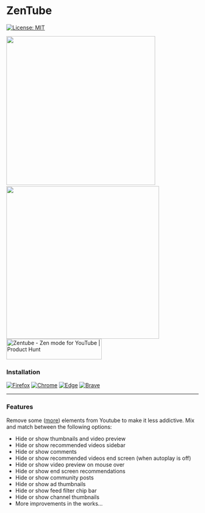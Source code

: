 # ZenTube

[![License: MIT](https://img.shields.io/badge/License-MIT-yellow.svg)](https://opensource.org/licenses/MIT)


<div style="{display:flex; justify-content:space-between}">
<img src="https://github.com/inversepolarity/ZenTube/blob/main/zentube.png" height="390"/>&nbsp;&nbsp;&nbsp;&nbsp;<img src="https://github.com/inversepolarity/ZenTube/blob/main/chrome.png" height="400"/>
</div>
<a href="https://www.producthunt.com/posts/zentube?utm_source=badge-featured&utm_medium=badge&utm_souce=badge-zentube" target="_blank"><img src="https://api.producthunt.com/widgets/embed-image/v1/featured.svg?post_id=359529&theme=dark" alt="Zentube - Zen&#0032;mode&#0032;for&#0032;YouTube | Product Hunt" style="width: 250px; height: 54px;" width="250" height="54" /></a>

### Installation

[![Firefox](https://img.shields.io/badge/Firefox_Browser-FF7139?style=for-the-badge&logo=Firefox-Browser&logoColor=white)](https://addons.mozilla.org/en-US/firefox/addon/even-less-addictive-youtube/) [![Chrome](https://img.shields.io/badge/Google_chrome-4285F4?style=for-the-badge&logo=Google-chrome&logoColor=white)](https://bit.ly/3S3dTvT) [![Edge](https://img.shields.io/badge/Microsoft_Edge-0078D7?style=for-the-badge&logo=Microsoft-edge&logoColor=white)](https://bit.ly/3S3dTvT) [![Brave](https://img.shields.io/badge/Brave-FF1B2D?style=for-the-badge&logo=Brave&logoColor=white)](https://bit.ly/3S3dTvT)

---

### Features

Remove some ([more](https://github.com/AlexisDrain/Less-Addictive-YouTube)) elements from Youtube to make it less addictive. Mix and match between the following options:

-   Hide or show thumbnails and video preview
-   Hide or show recommended videos sidebar
-   Hide or show comments
-   Hide or show recommended videos end screen (when autoplay is off)
-   Hide or show video preview on mouse over
-   Hide or show end screen recommendations
-   Hide or show community posts
-   Hide or show ad thumbnails
-   Hide or show feed filter chip bar
-   Hide or show channel thumbnails
-   More improvements in the works...
